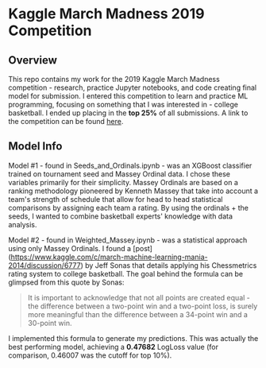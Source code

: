# Kaggle March Madness 2019 Competition 

## Overview
This repo contains my work for the 2019 Kaggle March Madness competition - research, practice Jupyter notebooks, and code creating final model for submission. I entered this competition to learn and practice ML programming, focusing on something that I was interested in - college basketball. I ended up placing in the **top 25%** of all submissions. A link to the competition can be found [here](https://www.kaggle.com/c/mens-machine-learning-competition-2019/overview). 

## Model Info
Model #1 - found in Seeds_and_Ordinals.ipynb - was an XGBoost classifier trained on tournament seed and Massey Ordinal data. I chose these variables primarily for their simplicity. Massey Ordinals are based on a ranking methodology pioneered by Kenneth Massey that take into account a team's strength of schedule that allow for head to head statistical comparisons by assigning each team a rating. By using the ordinals + the seeds, I wanted to combine basketball experts' knowledge with data analysis.

Model #2 - found in Weighted_Massey.ipynb - was a statistical approach using only Massey Ordinals. I found a [post] (https://www.kaggle.com/c/march-machine-learning-mania-2014/discussion/6777) by Jeff Sonas that details applying his Chessmetrics rating system to college basketball. The goal behind the formula can be glimpsed from this quote by Sonas:

> It is important to acknowledge that not all points are created equal - the difference between a two-point win and a two-point loss, is surely more meaningful than the difference between a 34-point win and a 30-point win. 

I implemented this formula to generate my predictions. This was actually the best performing model, achieving a **0.47682** LogLoss value (for comparison, 0.46007 was the cutoff for top 10%). 

